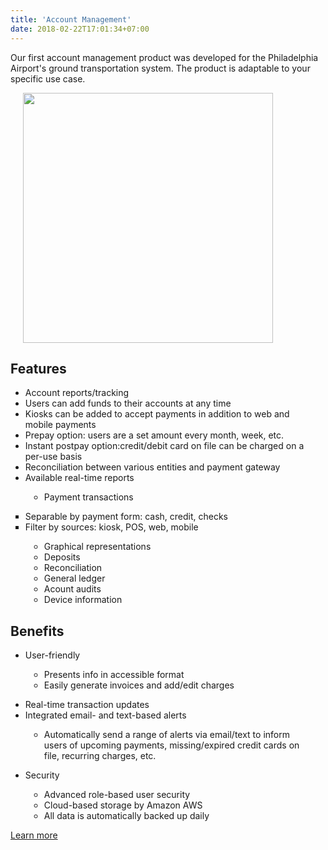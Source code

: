 ```yaml
---
title: 'Account Management'
date: 2018-02-22T17:01:34+07:00
---
```


<style>
.roman {
    list-style-type: lower-roman;
}
.square {
    list-style-type: square;
    margin-left: 30px;
}    

.column {
    float: left;
    width: 50%;
}

.right {
    width: 50%;
}

.row:after {
    content: "";
    display: table;
    clear: both;
}

.benefits {
    text-align:left;
}

.flexbox-container {
    display: flex;
    align-items: flex-start;
    flex-wrap: wrap;
}

.flex-child {
    flex:1;
    border: 1px;
    min-width: 400px;
    max-width: 800px;
    padding-right: 30px;
}

.flex-child-1 {
    flex:2;
    border: 1px;
    padding-left: 20px;
    padding-right: 20px;
    flex-shrink: 0;
}

.center {
    margin-left: auto; 
    padding-right: 30px;
    margin-right: auto; 
    display: block;
}

@media screen and (max-width: 990px) {
    .flexbox-container {
        display: flex;
        flex-direction: column-reverse;
    }

    .flex-child {
        flex:1;
        border: 1px;
        min-width: 400px;
    }

    .flex-child-1 {
        flex:2;
        border: 1px;
        padding-left: 20px;
        padding-right: 20px;
        flex-shrink: 0;
    }
}
</style>

<p>Our first account management product was developed for the Philadelphia Airport's ground transportation system. The product is adaptable to your specific use case.</p>
<div class="flexbox-container">
    <div class="flex-child">
<!-- <img src="https://i.imgur.com/4rACbvh.png" class="center"/> -->
<h2>Features</h2>
<ul class="roman" style="list-style-type:disc">
    <li>Account reports/tracking</li>
    <li>Users can add funds to their accounts at any time</li>
    <li>Kiosks can be added to accept payments in addition to web and mobile payments</li>
    <li>Prepay option: users are a set amount every month, week, etc.</li>
    <li>Instant postpay option:credit/debit card on file can be charged on a per-use basis</li>
    <li>Reconciliation between various entities and payment gateway</li>
    <li>Available real-time reports</li>
</ul>
<ul class="square" style="list-style-type:circle">
    <li>Payment transactions</li>
</ul>
<ul class="next" style="list-style-type:square">
    <li>Separable by payment form: cash, credit, checks</li>
    <li>Filter by sources: kiosk, POS, web, mobile</li>
</ul>
<ul class="square" style="list-style-type:circle">
    <li>Graphical representations</li>
    <li>Deposits</li>
    <li>Reconciliation</li>
    <li>General ledger</li>
    <li>Acount audits</li>
    <li>Device information</li>
</ul>
<h2>Benefits</h2>
<ul class="roman" style="list-style-type:disc">
    <li>User-friendly</li>
</ul>
<ul class="square" style="list-style-type:circle">
    <li>Presents info in accessible format</li>
    <li>Easily generate invoices and add/edit charges</li>
</ul>
<ul class="roman" style="list-style-type:disc">
    <li>Real-time transaction updates</li>
    <li>Integrated email- and text-based alerts </li>
</ul>
<ul class="square" style="list-style-type:circle">
    <li>Automatically send a range of alerts via email/text to inform users of upcoming payments, missing/expired credit cards on file, recurring charges, etc.</li>
</ul>
<ul class="roman" style="list-style-type:disc">
    <li>Security</li>
</ul>
<ul class="square" style="list-style-type:circle">
    <li>Advanced role-based user security</li>
    <li>Cloud-based storage by Amazon AWS</li>
    <li>All data is automatically backed up daily</li>
</ul>
    </div>
    <div class="flex-child-1">
        <img src="https://i.imgur.com/4rACbvh.png" loading="lazy" width="400px" class="center"/>
    </div>
</div>
<a href="/contact/">Learn more</a>